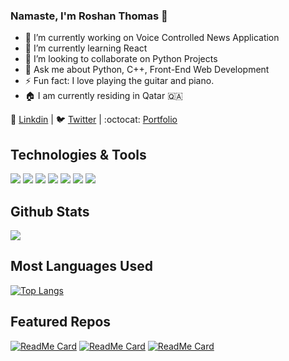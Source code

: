 ### Namaste, I'm Roshan Thomas :pray: 

- 🔭 I’m currently working on Voice Controlled News Application
- 🌱 I’m currently learning React
- 👯 I’m looking to collaborate on Python Projects
- 💬 Ask me about Python, C++, Front-End Web Development
- ⚡ Fun fact: I love playing the guitar and piano. 
- :house: I am currently residing in Qatar :qatar:

:necktie: [Linkdin](https://www.linkedin.com/in/roshan-thomas-88b9a618b/) | :bird: [Twitter](https://twitter.com/RoshanSunilTho2) | :octocat: [Portfolio](https://www.roshanthomas.tech/) 

## Technologies & Tools
<img src="https://img.shields.io/badge/Code-Django-blueviolet"> <img src="https://img.shields.io/badge/Code-Python-blueviolet"> <img src="https://img.shields.io/badge/Code-Vue-blueviolet"> <img src="https://img.shields.io/badge/Code-React JS-blueviolet"> <img src="https://img.shields.io/badge/Editor-VS Code-blueviolet"> <img src="https://img.shields.io/badge/Cloud-Microsoft Azure-blueviolet"> <img src="https://img.shields.io/badge/OS-Windows-blueviolet">

## Github Stats

<img src="https://github-readme-stats.vercel.app/api?username=Roshan-Thomas&&show_icons=true&theme=gotham">

## Most Languages Used

[![Top Langs](https://github-readme-stats.vercel.app/api/top-langs/?username=Roshan-Thomas&layout=compact)](https://github.com/Roshan-Thomas/Django-Ecommerce-Website)

## Featured Repos

[![ReadMe Card](https://github-readme-stats.vercel.app/api/pin/?username=Roshan-Thomas&repo=vue-weather-app&theme=shades-of-purple)](https://github.com/Roshan-Thomas/vue-weather-app) 
[![ReadMe Card](https://github-readme-stats.vercel.app/api/pin/?username=Roshan-Thomas&repo=Django-Ecommerce-Website&theme=shades-of-purple)](https://github.com/Roshan-Thomas/Django-Ecommerce-Website) 
[![ReadMe Card](https://github-readme-stats.vercel.app/api/pin/?username=Roshan-Thomas&repo=React-Voice-Controlled-News-Reader&theme=shades-of-purple)](https://github.com/Roshan-Thomas/React-Voice-Controlled-News-Reader) 

